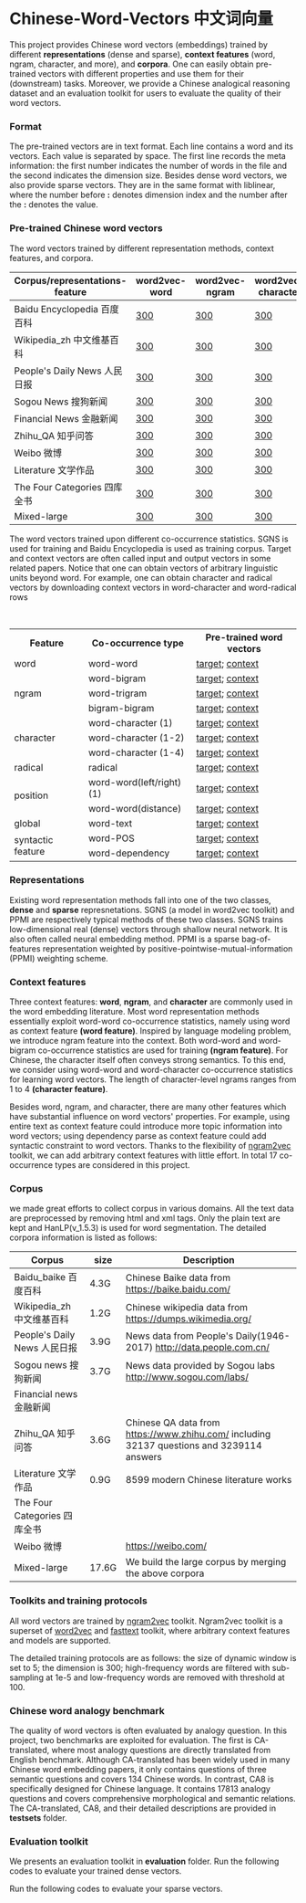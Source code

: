 # Chinese-Word-Vectors 中文词向量
This project provides Chinese word vectors (embeddings) trained by different **representations** (dense and sparse), **context features** (word, ngram, character, and more), and **corpora**. One can easily obtain pre-trained vectors with different properties and use them for their (downstream) tasks. Moreover, we provide a Chinese analogical reasoning dataset and an evaluation toolkit for users to evaluate the quality of their word vectors.

### Format
The pre-trained vectors are in text format. Each line contains a word and its vectors. Each value is separated by space. The first line records the meta information: the first number indicates the number of words in the file and the second indicates the dimension size. Besides dense word vectors, we also provide sparse vectors. They are in the same format with liblinear, where the number before **:** denotes dimension index and the number after the **:** denotes the value. 

### Pre-trained Chinese word vectors

The word vectors trained by different representation methods, context features, and corpora.

Corpus/representations-feature | word2vec-word | word2vec-ngram | word2vec-character | PPMI-word | PPMI-ngram | PPMI-character
----|----|----|----|----|----|----
Baidu Encyclopedia 百度百科 | [300](http://www.baidu.com) | [300](http://www.baidu.com) | [300](http://www.baidu.com) | [300](http://www.baidu.com) | [300](http://www.baidu.com) | [300](http://www.baidu.com)
Wikipedia_zh 中文维基百科 | [300](http://www.baidu.com) | [300](http://www.baidu.com) | [300](http://www.baidu.com) | [300](http://www.baidu.com) | [300](http://www.baidu.com) | [300](http://www.baidu.com)
People's Daily News 人民日报 | [300](http://www.baidu.com) | [300](http://www.baidu.com) | [300](http://www.baidu.com) | [300](http://www.baidu.com) | [300](http://www.baidu.com) | [300](http://www.baidu.com)
Sogou News 搜狗新闻 | [300](http://www.baidu.com) | [300](http://www.baidu.com) | [300](http://www.baidu.com) |  [300](http://www.baidu.com) | [300](http://www.baidu.com) | [300](http://www.baidu.com)
Financial News 金融新闻 | [300](http://www.baidu.com) | [300](http://www.baidu.com) | [300](http://www.baidu.com) |  [300](http://www.baidu.com) | [300](http://www.baidu.com) | [300](http://www.baidu.com)
Zhihu_QA 知乎问答 | [300](http://www.baidu.com) | [300](http://www.baidu.com) | [300](http://www.baidu.com) | [300](http://www.baidu.com) | [300](http://www.baidu.com) | [300](http://www.baidu.com)
Weibo 微博 | [300](http://www.baidu.com) | [300](http://www.baidu.com) | [300](http://www.baidu.com) |  [300](http://www.baidu.com) | [300](http://www.baidu.com) | [300](http://www.baidu.com)
Literature 文学作品 | [300](http://www.baidu.com) | [300](http://www.baidu.com) | [300](http://www.baidu.com) |  [300](http://www.baidu.com) | [300](http://www.baidu.com) | [300](http://www.baidu.com)
The Four Categories 四库全书 | [300](http://www.baidu.com) | [300](http://www.baidu.com) | [300](http://www.baidu.com) |  [300](http://www.baidu.com) | [300](http://www.baidu.com) | [300](http://www.baidu.com)
Mixed-large | [300](http://www.baidu.com) | [300](http://www.baidu.com) | [300](http://www.baidu.com) |  [300](http://www.baidu.com) | [300](http://www.baidu.com) | [300](http://www.baidu.com)


The word vectors trained upon different co-occurrence statistics. SGNS is used for training and Baidu Encyclopedia is used as training corpus. Target and context vectors are often called input and output vectors in some related papers. Notice that one can obtain vectors of arbitrary linguistic units beyond word. For example, one can obtain character and radical vectors by downloading context vectors in word-character and word-radical rows

<table>
  <tr>
    <th>Feature</th>
    <th>Co-occurrence type</th>
    <th>Pre-trained word vectors</th>
  </tr>
  <tr>
    <td> word </td>
    <td> word-word </td>
    <td> <a href="http://www.baidu.com">target</a>; <a href="http://www.baidu.com">context</a> </td>
  </tr>
  <tr>
    <td rowspan="3"> ngram </td>
    <td> word-bigram </td>
    <td> <a href="http://www.baidu.com">target</a>; <a href="http://www.baidu.com">context</a> </td>
  <tr>
    <td> word-trigram </td>
    <td> <a href="http://www.baidu.com">target</a>; <a href="http://www.baidu.com">context</a> </td>
  </tr>
  <tr>
    <td> bigram-bigram </td>
    <td> <a href="http://www.baidu.com">target</a>; <a href="http://www.baidu.com">context</a> </td>
  </tr>
  
  <tr>
    <td rowspan="3"> character </td>
    <td> word-character (1) </td>
    <td> <a href="http://www.baidu.com">target</a>; <a href="http://www.baidu.com">context</a> </td>
  <tr>
    <td> word-character (1-2) </td>
    <td> <a href="http://www.baidu.com">target</a>; <a href="http://www.baidu.com">context</a> </td>
  </tr>
  <tr>
    <td> word-character (1-4) </td>
    <td> <a href="http://www.baidu.com">target</a>; <a href="http://www.baidu.com">context</a> </td>
  </tr>
  
  <tr>
    <td> radical </td>
    <td> radical </td>
    <td> <a href="http://www.baidu.com">target</a>; <a href="http://www.baidu.com">context</a> </td>
  <tr>
  
  <tr>
    <td rowspan="2"> position </td>
    <td> word-word(left/right) (1) </td>
    <td> <a href="http://www.baidu.com">target</a>; <a href="http://www.baidu.com">context</a> </td>
  <tr>
    <td> word-word(distance) </td>
    <td> <a href="http://www.baidu.com">target</a>; <a href="http://www.baidu.com">context</a> </td>
  </tr>
  
  <tr>
    <td> global </td>
    <td> word-text </td>
    <td> <a href="http://www.baidu.com">target</a>; <a href="http://www.baidu.com">context</a> </td>
  <tr>
    
  <tr>
    <td rowspan="2"> syntactic feature </td>
    <td> word-POS </td>
    <td> <a href="http://www.baidu.com">target</a>; <a href="http://www.baidu.com">context</a> </td>
  <tr>
    <td> word-dependency </td>
    <td> <a href="http://www.baidu.com">target</a>; <a href="http://www.baidu.com">context</a> </td>
  </tr>
    
</table>




### Representations
Existing word representation methods fall into one of the two classes, **dense** and **sparse** represnetations. SGNS (a model in word2vec toolkit) and PPMI are respectively typical methods of these two classes. SGNS trains low-dimensional real (dense) vectors through shallow neural network. It is also often called neural embedding method. PPMI is a sparse bag-of-features representation weighted by positive-pointwise-mutual-information (PPMI) weighting scheme.

### Context features
Three context features: **word**, **ngram**, and **character** are commonly used in the word embedding literature. Most word representation methods essentially exploit word-word co-occurrence statistics, namely using word as context feature **(word feature)**. Inspired by language modeling problem, we introduce ngram feature into the context. Both word-word and word-bigram co-occurrence statistics are used for training **(ngram feature)**. For Chinese, the character itself often conveys strong semantics. To this end, we consider using word-word and word-character co-occurrence statistics for learning word vectors. The length of character-level ngrams ranges from 1 to 4 **(character feature)**.

Besides word, ngram, and character, there are many other features which have substantial influence on word vectors' properties. For example, using entire text as context feature could introduce more topic information into word vectors; using dependency parse as context feature could add syntactic constraint to word vectors. Thanks to the flexibility of [ngram2vec](https://github.com/zhezhaoa/ngram2vec) toolkit, we can add arbitrary context features with little effort. In total 17 co-occurrence types are considered in this project.



### Corpus
we made great efforts to collect corpus in various domains. All the text data are preprocessed by removing html and xml tags. Only the plain text are kept and HanLP(v_1.5.3) is used for word segmentation. The detailed corpora information is listed as follows:

Corpus | size | Description 
----|----|----
Baidu_baike 百度百科|4.3G|Chinese Baike data from https://baike.baidu.com/
Wikipedia_zh 中文维基百科|1.2G|Chinese wikipedia data from https://dumps.wikimedia.org/
People's Daily News 人民日报|3.9G|News data from People's Daily(1946-2017) http://data.people.com.cn/
Sogou news 搜狗新闻|3.7G|News data provided by Sogou labs http://www.sogou.com/labs/
Financial news 金融新闻| | 
Zhihu_QA 知乎问答|3.6G|Chinese QA data from https://www.zhihu.com/ including 32137 questions and 3239114 answers
Literature 文学作品|0.9G|8599 modern Chinese literature works
The Four Categories 四库全书| |
Weibo 微博| | https://weibo.com/
Mixed-large|17.6G|We build the large corpus by merging the above corpora


### Toolkits and training protocols
All word vectors are trained by [ngram2vec](https://github.com/zhezhaoa/ngram2vec/) toolkit. Ngram2vec toolkit is a superset of [word2vec](https://github.com/svn2github/word2vec) and [fasttext](https://github.com/facebookresearch/fastText) toolkit, where arbitrary context features and models are supported.

The detailed training protocols are as follows: the size of dynamic window is set to 5; the dimension is 300; high-frequency words are filtered with sub-sampling at 1e-5 and low-frequency words are removed with threshold at 100.

### Chinese word analogy benchmark
The quality of word vectors is often evaluated by analogy question. In this project, two benchmarks are exploited for evaluation. The first is CA-translated, where most analogy questions are directly translated from English benchmark. Although CA-translated has been widely used in many Chinese word embedding papers, it only contains questions of three semantic questions and covers 134 Chinese words. In contrast, CA8 is specifically designed for Chinese language. It contains 17813 analogy questions and covers comprehensive morphological and semantic relations. The CA-translated, CA8, and their detailed descriptions are provided in **testsets** folder.


### Evaluation toolkit
We presents an evaluation toolkit in **evaluation** folder. Run the following codes to evaluate your trained dense vectors.

Run the following codes to evaluate your sparse vectors.
